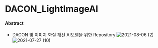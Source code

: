 
# DACON_LightImageAI
#### Abstract
- DACON 빛 이미지 화질 개선 AI모델을 위한 Repository
![2021-08-06 (2)](https://user-images.githubusercontent.com/59923223/128446787-227806aa-8358-4799-96bc-70e527a87322.png)
![2021-07-27 (10)](https://user-images.githubusercontent.com/59923223/128446877-fdb78f5a-6d50-4d32-8f34-a036b5a7848f.png)

